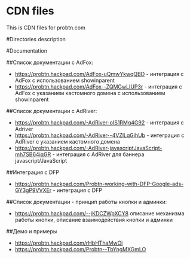 # CDN files
This is CDN files for probtn.com

#Directories description

#Documentation

##Список документации c AdFox:
- https://probtn.hackpad.com/AdFox-uQmwYkwqQBD - интеграция с AdFox c использованием showinparent
- https://probtn.hackpad.com/AdFox--ZQMGwLIUP3r - интеграция с AdFox с указанием кастомного домена c использованием showinparent

##Список документации c AdRiver:
- https://probtn.hackpad.com/-AdRiver-oIS1RMg4G92 - интеграция с Adriver
- https://probtn.hackpad.com/-AdRiver--4VZlLqGihUb - интеграция с AdRiver с указанием кастомного домена
- https://probtn.hackpad.com/-AdRiver-javascriptJavaScript-mh7SB64iqGR - интеграция с AdRiver для баннера javascript/JavaScript

##Интеграция с DFP
- https://probtn.hackpad.com/Probtn-working-with-DFP-Google-ads-GY3gP9VVXEr - интеграция с DFP

##Список документации - принцип работы кнопки и админки:
- https://probtn.hackpad.com/--jKDCZWpXCY8 описание механизма работы кнопки, описание взаимодействия кнопки и админки

##Демо и примеры
- https://probtn.hackpad.com/rHbHThaMwOi
- https://probtn.hackpad.com/Probtn--TbYngMXGmLO
